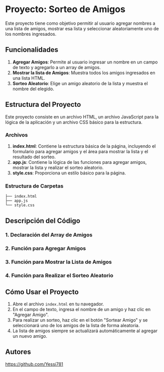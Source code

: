 
# Proyecto: Sorteo de Amigos

Este proyecto tiene como objetivo permitir al usuario agregar nombres a una lista de amigos, mostrar esa lista y seleccionar aleatoriamente uno de los nombres ingresados.

## Funcionalidades

1. **Agregar Amigos**: Permite al usuario ingresar un nombre en un campo de texto y agregarlo a un array de amigos.
2. **Mostrar la lista de Amigos**: Muestra todos los amigos ingresados en una lista HTML.
3. **Sorteo Aleatorio**: Elige un amigo aleatorio de la lista y muestra el nombre del elegido.

## Estructura del Proyecto

Este proyecto consiste en un archivo HTML, un archivo JavaScript para la lógica de la aplicación y un archivo CSS básico para la estructura. 

### Archivos

1. **index.html**: Contiene la estructura básica de la página, incluyendo el formulario para agregar amigos y el área para mostrar la lista y el resultado del sorteo.
2. **app.js**: Contiene la lógica de las funciones para agregar amigos, mostrar la lista y realizar el sorteo aleatorio.
3. **style.css**: Proporciona un estilo básico para la página.

### Estructura de Carpetas

```
├── index.html
├── app.js
└── style.css
```

## Descripción del Código

### 1. **Declaración del Array de Amigos**
### 2. **Función para Agregar Amigos**
### 3. **Función para Mostrar la Lista de Amigos**
### 4. **Función para Realizar el Sorteo Aleatorio**

## Cómo Usar el Proyecto

1. Abre el archivo `index.html` en tu navegador.
2. En el campo de texto, ingresa el nombre de un amigo y haz clic en "Agregar Amigo".
3. Para realizar un sorteo, haz clic en el botón "Sortear Amigo" y se seleccionará uno de los amigos de la lista de forma aleatoria.
4. La lista de amigos siempre se actualizará automáticamente al agregar un nuevo amigo.

## Autores
https://github.com/Yessi781

